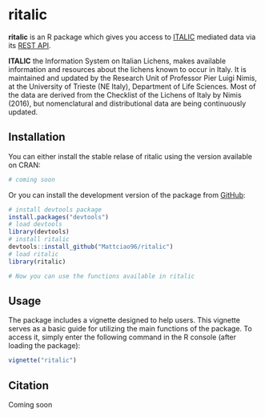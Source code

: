 
<!-- README.md is generated from README.Rmd. Please edit that file -->

# ritalic

<!-- badges: start -->
<!-- badges: end -->

**ritalic** is an R package which gives you access to
[ITALIC](https://italic.units.it/) mediated data via its [REST
API](https://italic.units.it/index.php?procedure=api).

**ITALIC** the Information System on Italian Lichens, makes available
information and resources about the lichens known to occur in Italy. It
is maintained and updated by the Research Unit of Professor Pier Luigi
Nimis, at the University of Trieste (NE Italy), Department of Life
Sciences. Most of the data are derived from the Checklist of the Lichens
of Italy by Nimis (2016), but nomenclatural and distributional data are
being continuously updated.

## Installation

You can either install the stable relase of ritalic using the version
available on CRAN:

``` r
# coming soon
```

Or you can install the development version of the package from
[GitHub](https://github.com/Mattciao96/ritalic):

``` r
# install devtools package
install.packages("devtools")
# load devtools
library(devtools)
# install ritalic
devtools::install_github("Mattciao96/ritalic")
# load ritalic
library(ritalic)

# Now you can use the functions available in ritalic
```

## Usage

The package includes a vignette designed to help users. This vignette
serves as a basic guide for utilizing the main functions of the package.
To access it, simply enter the following command in the R console (after
loading the package):

``` r
vignette("ritalic")
```

## Citation

Coming soon
